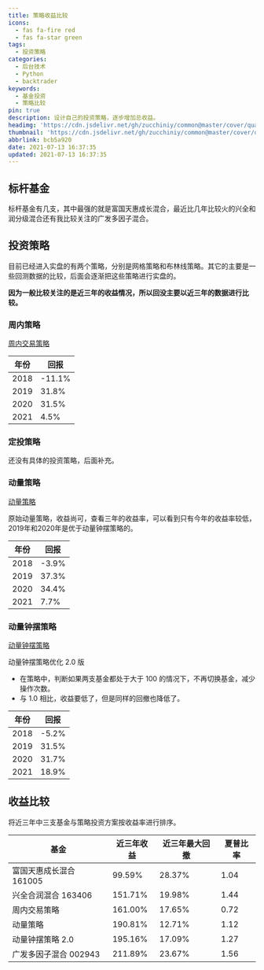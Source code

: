 ```yaml
---
title: 策略收益比较
icons:
  - fas fa-fire red
  - fas fa-star green
tags:
  - 投资策略
categories:
  - 后台技术
  - Python
  - backtrader
keywords:
  - 基金投资
  - 策略比较
pin: true
description: 设计自己的投资策略，逐步增加总收益。
headimg: 'https://cdn.jsdelivr.net/gh/zucchiniy/common@master/cover/quant.jpg'
thumbnail: 'https://cdn.jsdelivr.net/gh/zucchiniy/common@master/cover/quant.jpg'
abbrlink: bcb5a920
date: 2021-07-13 16:37:35
updated: 2021-07-13 16:37:35
---
```


## 标杆基金

标杆基金有几支，其中最强的就是富国天惠成长混合，最近比几年比较火的兴全和润分级混合还有我比较关注的广发多因子混合。

## 投资策略

目前已经进入实盘的有两个策略，分别是网格策略和布林线策略。其它的主要是一些回测数据的比较，后面会逐渐把这些策略进行实盘的。

**因为一般比较关注的是近三年的收益情况，所以回没主要以近三年的数据进行比较。**

### 周内策略

[周内交易策略](https://www.zucchiniy.cn/posts/6501720c.html)

| 年份 | 回报   |
|------|--------|
| 2018 | -11.1% |
| 2019 | 31.8%  |
| 2020 | 31.5%  |
| 2021 | 4.5%   |

### 定投策略

还没有具体的投资策略，后面补充。

### 动量策略

[动量策略](https://www.zucchiniy.cn/posts/46291d8a.html)

原始动量策略，收益尚可，查看三年的收益率，可以看到只有今年的收益率较低，2019年和2020年是优于动量钟摆策略的。

| 年份 | 回报  |
|------|-------|
| 2018 | -3.9% |
| 2019 | 37.3% |
| 2020 | 34.4% |
| 2021 | 7.7%  |

### 动量钟摆策略

[动量钟摆策略](https://www.zucchiniy.cn/posts/46291d8a.html)

动量钟摆策略优化 2.0 版

- 在策略中，判断如果两支基金都处于大于 100 的情况下，不再切换基金，减少操作次数。
- 与 1.0 相比，收益要低了，但是同样的回撤也降低了。

| 年份 | 回报  |
|------|-------|
| 2018 | -5.2% |
| 2019 | 31.5% |
| 2020 | 31.7% |
| 2021 | 18.9% |

## 收益比较

将近三年中三支基金与策略投资方案按收益率进行排序。

| 基金                    | 近三年收益 | 近三年最大回撤 | 夏普比率 |
|-------------------------|------------|----------------|----------|
| 富国天惠成长混合 161005 | 99.59%     | 28.37%         | 1.04     |
| 兴全合润混合 163406     | 151.71%    | 19.98%         | 1.44     |
| 周内交易策略            | 161.00%    | 17.65%         | 0.72     |
| 动量策略                | 190.81%    | 12.71%         | 1.12     |
| 动量钟摆策略 2.0        | 195.16%    | 17.09%         | 1.27     |
| 广发多因子混合 002943   | 211.89%    | 23.67%         | 1.56     |

